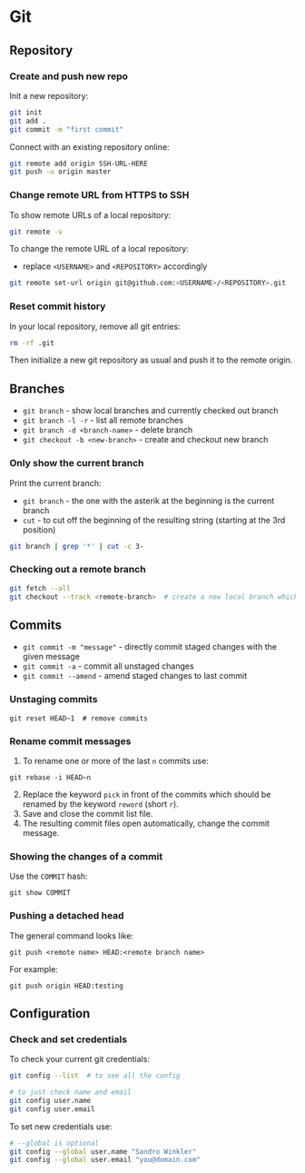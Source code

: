 # Git

## Repository

### Create and push new repo

Init a new repository:

```sh
git init
git add .
git commit -m "first commit"
```

Connect with an existing repository online:

```sh
git remote add origin SSH-URL-HERE
git push -u origin master
```

### Change remote URL from HTTPS to SSH

To show remote URLs of a local repository:

```sh
git remote -v
```

To change the remote URL of a local repository:

- replace `<USERNAME>` and `<REPOSITORY>` accordingly

```sh
git remote set-url origin git@github.com:<USERNAME>/<REPOSITORY>.git
```

### Reset commit history

In your local repository, remove all git entries:

```sh
rm -rf .git
```

Then initialize a new git repository as usual and push it to the remote origin.

## Branches

- `git branch` - show local branches and currently checked out branch
- `git branch -l -r` - list all remote branches
- `git branch -d <branch-name>` - delete branch
- `git checkout -b <new-branch>` - create and checkout new branch

### Only show the current branch

Print the current branch:

- `git branch` - the one with the asterik at the beginning is the current branch
- `cut` - to cut off the beginning of the resulting string (starting at the 3rd position)

```sh
git branch | grep '*' | cut -c 3-
```

### Checking out a remote branch

```sh
git fetch --all
git checkout --track <remote-branch>  # create a new local branch which tracks the remote one
```

## Commits

- `git commit -m "message"` - directly commit staged changes with the given message
- `git commit -a` - commit all unstaged changes
- `git commit --amend` - amend staged changes to last commit

### Unstaging commits

```
git reset HEAD~1  # remove commits
```

### Rename commit messages

1. To rename one or more of the last `n` commits use:
```
git rebase -i HEAD~n
```

2. Replace the keyword `pick` in front of the commits which should be renamed by the keyword `reword` (short `r`).
3. Save and close the commit list file. 
4. The resulting commit files open automatically, change the commit message.

### Showing the changes of a commit

Use the `COMMIT` hash:
```
git show COMMIT
```

### Pushing a detached head

The general command looks like:
```
git push <remote name> HEAD:<remote branch name>
```

For example:
```
git push origin HEAD:testing
```

## Configuration

### Check and set credentials

To check your current git credentials:

```sh
git config --list  # to see all the config

# to just check name and email
git config user.name
git config user.email
```

To set new credentials use:

```sh
# --global is optional
git config --global user.name "Sandro Winkler"
git config --global user.email "you@domain.com"
```

